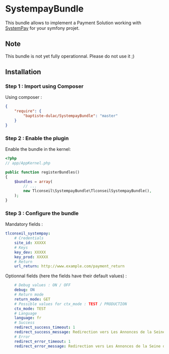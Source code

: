 # SystempayBundle
This bundle allows to implement a Payment Solution working with [SystemPay](https://paiement.systempay.fr/html/) for your symfony projet.
## Note
This bundle is not yet fully operationnal. Please do not use it ;)

## Installation
### Step 1 : Import using Composer
Using composer :
```json
{
    "require": {
        "baptiste-dulac/SystempayBundle": "master"
    }
}
```

### Step 2 : Enable the plugin
Enable the bundle in the kernel:
```php
<?php
// app/AppKernel.php

public function registerBundles()
{
    $bundles = array(
        // ...
        new Tlconseil\SystempayBundle\TlconseilSystempayBundle(),
    );
}
```

### Step 3 : Configure the bundle
Mandatory fields :
```yaml
tlconseil_systempay:
    # Credentials
    site_id: XXXXX
    # Keys
    key_dev: XXXXX
    key_prod: XXXXX
    # Return
    url_return: http://www.example.com/payment_return
```

Optionnal fields (here the fields have their default values) :
```yaml
    # Debug values : ON / OFF
    debug: ON
    # Return mode
    return_mode: GET
    # Possible values for ctx_mode : TEST / PRODUCTION
    ctx_mode: TEST
    # Language
    language: fr
    # Success
    redirect_success_timeout: 1
    redirect_success_message: Redirection vers Les Annonces de la Seine dans quelques instants
    # Error
    redirect_error_timeout: 1
    redirect_error_message: Redirection vers Les Annonces de la Seine dans quelques instants
```

